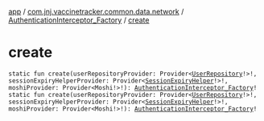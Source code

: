 [app](../../index.md) / [com.jnj.vaccinetracker.common.data.network](../index.md) / [AuthenticationInterceptor_Factory](index.md) / [create](./create.md)

# create

`static fun create(userRepositoryProvider: Provider<`[`UserRepository`](../../com.jnj.vaccinetracker.common.data.repositories/-user-repository/index.md)`!>!, sessionExpiryHelperProvider: Provider<`[`SessionExpiryHelper`](../../com.jnj.vaccinetracker.common.helpers/-session-expiry-helper/index.md)`!>!, moshiProvider: Provider<Moshi!>!): `[`AuthenticationInterceptor_Factory`](index.md)`!`
`static fun create(userRepositoryProvider: Provider<`[`UserRepository`](../../com.jnj.vaccinetracker.common.data.repositories/-user-repository/index.md)`!>!, sessionExpiryHelperProvider: Provider<`[`SessionExpiryHelper`](../../com.jnj.vaccinetracker.common.helpers/-session-expiry-helper/index.md)`!>!, moshiProvider: Provider<Moshi!>!): `[`AuthenticationInterceptor_Factory`](index.md)`!`